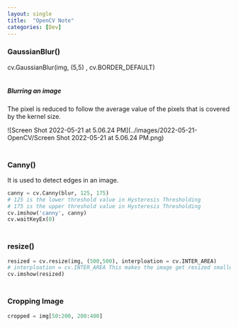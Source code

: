 ```yaml
---
layout: single
title:  "OpenCV Note"
categories: [Dev]
---
```


### GaussianBlur()

cv.GaussianBlur(img, (5,5) , cv.BORDER_DEFAULT)

##### <br>Blurring an image

The pixel is reduced to follow the average value of the pixels that is covered by the kernel size. 

![Screen Shot 2022-05-21 at 5.06.24 PM](../images/2022-05-21-OpenCV/Screen Shot 2022-05-21 at 5.06.24 PM.png)



### <br>Canny()

It is used to detect edges in an image.

```python
canny = cv.Canny(blur, 125, 175)
# 125 is the lower threshold value in Hysteresis Thresholding
# 175 is the upper threshold value in Hysteresis Thresholding
cv.imshow('canny', canny)
cv.waitKeyEx(0)
```

### <br>resize()

```python
resized = cv.resize(img, (500,500), interploation = cv.INTER_AREA)
# interploation = cv.INTER_AREA This makes the image get resized smaller than original dimension.
cv.imshow(resized)
```

### <br>Cropping Image

```python
cropped = img[50:200, 200:400]
```

